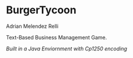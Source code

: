 # BurgerTycoon
Adrian Melendez Relli

Text-Based Business Management Game.

*Built in a Java Enviornment with Cp1250 encoding*
